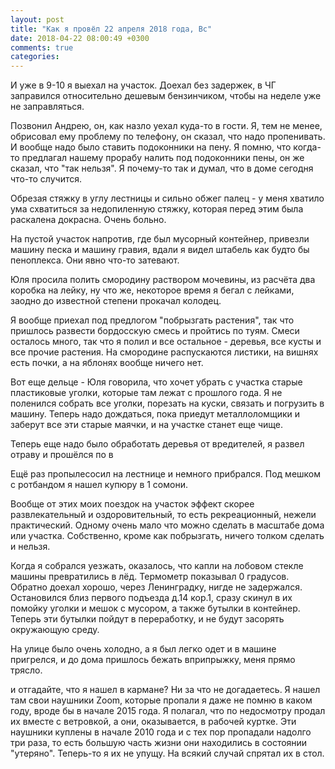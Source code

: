 ```yaml
---
layout: post
title: "Как я провёл 22 апреля 2018 года, Вс"
date: 2018-04-22 08:00:49 +0300
comments: true
categories: 
---
```


И уже в 9-10 я выехал на участок. Доехал без задержек, в ЧГ заправился относительно дешевым бензинчиком, чтобы на неделе уже не заправляться.


Позвонил Андрею, он, как назло уехал куда-то в гости. Я, тем не менее, обрисовал ему проблему по телефону, он сказал, что надо пропенивать. И вообще надо было ставить подоконники на пену. Я помню, что когда-то предлагал нашему прорабу налить под подоконники пены, он же сказал, что "так нельзя". Я почему-то так и думал, что в доме сегодня что-то случится.


Обрезая стяжку в углу лестницы и сильно обжег палец - у меня хватило ума схватиться за недопиленную стяжку, которая перед этим была раскалена докрасна. Очень больно.

На пустой участок напротив, где был мусорный контейнер, привезли машину песка и машину гравия, вдали я видел штабель как будто бы пеноплекса. Они явно что-то затевают.

Юля просила полить смородину раствором мочевины, из расчёта два коробка на лейку, ну что же, некоторое время я бегал с лейками, заодно до известной степени прокачал колодец.

Я вообще приехал под предлогом "побрызгать растения", так что пришлось развести бордосскую смесь и пройтись по туям. Смеси осталось много, так что я полил и все остальное - деревья, все кусты и все прочие растения. На смородине распускаются листики, на вишнях есть почки, а на яблонях вообще ничего нет. 

Вот еще дельце - Юля говорила, что хочет убрать с участка старые пластиковые уголки, которые там лежат с прошлого года. Я не поленился собрать все уголки, порезать на куски, связать и погрузить в машину. Теперь надо дождаться, пока приедут металлоломщики и заберут все эти старые маячки, и на участке станет еще чище.

Теперь еще надо было обработать деревья от вредителей, я развел отраву и прошёлся по в

Ещё раз пропылесосил на лестнице и немного прибрался. Под мешком с ротбандом я нашел купюру в 1 сомони.

Вообще от этих моих поездок на участок эффект скорее развлекательный и оздоровительный, то есть рекреационный, нежели практический. Одному очень мало что можно сделать в масштабе дома или участка. Собственно, кроме как побрызгать, ничего толком сделать и нельзя.

Когда я собрался уезжать, оказалось, что капли на лобовом стекле машины превратились в лёд. Термометр показывал 0 градусов. Обратно доехал хорошо, через Ленинградку, нигде не задержался. Остановился близ первого подъезда д.14 кор.1, сразу скинул в их помойку уголки и мешок с мусором, а также бутылки в контейнер. Теперь эти бутылки пойдут в переработку, и не будут засорять окружающую среду.

На улице было очень холодно, а я был легко одет и в машине пригрелся, и до дома пришлось бежать вприпрыжку, меня прямо трясло.

и отгадайте, что я нашел в кармане? Ни за что не догадаетесь. Я нашел там свои наушники Zoom, которые пропали я даже не помню в каком году, вроде бы в начале 2015 года. Я полагал, что по недосмотру продал их вместе с ветровкой, а они, оказывается, в рабочей куртке. Эти наушники куплены в начале 2010 года и с тех пор пропадали надолго три раза, то есть большую часть жизни они находились в состоянии "утеряно". Теперь-то я их не упущу. На всякий случай спрятал их в стол.